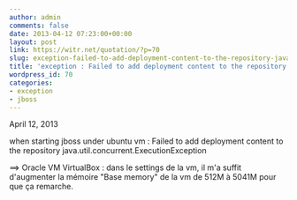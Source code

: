 ```yaml
---
author: admin
comments: false
date: 2013-04-12 07:23:00+00:00
layout: post
link: https://witr.net/quotation/?p=70
slug: exception-failed-to-add-deployment-content-to-the-repository-java-util-concurrent-executionexception
title: 'exception : Failed to add deployment content to the repository java.util.concurrent.ExecutionException'
wordpress_id: 70
categories:
- exception
- jboss
---
```



  
April 12, 2013  
  
when starting jboss under ubuntu vm : Failed to add deployment content to the repository java.util.concurrent.ExecutionException  
  
==> Oracle VM VirtualBox : dans le settings de la vm, il m'a suffit d'augmenter la mémoire "Base memory" de la vm de 512M à 5041M pour que ça remarche.
